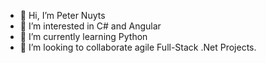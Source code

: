 - 👋 Hi, I’m Peter Nuyts
- 👀 I’m interested in C# and Angular
- 🌱 I’m currently learning Python
- 💞️ I’m looking to collaborate agile Full-Stack .Net Projects.

<!---
niodad/niodad is a ✨ special ✨ repository because its `README.md` (this file) appears on your GitHub profile.
You can click the Preview link to take a look at your changes.
--->
